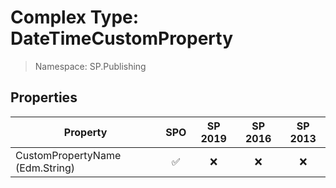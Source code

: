 # Complex Type: DateTimeCustomProperty

> Namespace: SP.Publishing

## Properties

Property | SPO | SP 2019 | SP 2016 | SP 2013
----------|:---:|:-------:|:-------:|:-------:
CustomPropertyName (Edm.String) | ✅ | ❌ | ❌ | ❌